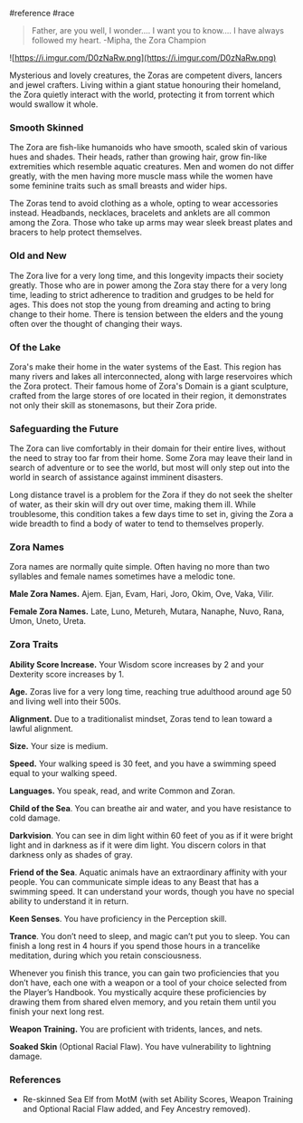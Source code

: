  #reference #race 

>Father, are you well, I wonder.... I want you to know.... I have always followed my heart.
-Mipha, the Zora Champion

![https://i.imgur.com/D0zNaRw.png](https://i.imgur.com/D0zNaRw.png)

Mysterious and lovely creatures, the Zoras are competent divers, lancers and jewel crafters. Living within a giant statue honouring their homeland, the Zora quietly interact with the world, protecting it from torrent which would swallow it whole.

### Smooth Skinned

The Zora are fish-like humanoids who have smooth, scaled skin of various hues and shades. Their heads, rather than growing hair, grow fin-like extremities which resemble aquatic creatures. Men and women do not differ greatly, with the men having more muscle mass while the women have some feminine traits such as small breasts and wider hips.

The Zoras tend to avoid clothing as a whole, opting to wear accessories instead. Headbands, necklaces, bracelets and anklets are all common among the Zora. Those who take up arms may wear sleek breast plates and bracers to help protect themselves.

### Old and New

The Zora live for a very long time, and this longevity impacts their society greatly. Those who are in power among the Zora stay there for a very long time, leading to strict adherence to tradition and grudges to be held for ages. This does not stop the young from dreaming and acting to bring change to their home. There is tension between the elders and the young often over the thought of changing their ways.

### Of the Lake

Zora's make their home in the water systems of the East. This region has many rivers and lakes all interconnected, along with large reservoires which the Zora protect. Their famous home of Zora's Domain is a giant sculpture, crafted from the large stores of ore located in their region, it demonstrates not only their skill as stonemasons, but their Zora pride.

### Safeguarding the Future

The Zora can live comfortably in their domain for their entire lives, without the need to stray too far from their home. Some Zora may leave their land in search of adventure or to see the world, but most will only step out into the world in search of assistance against imminent disasters.

Long distance travel is a problem for the Zora if they do not seek the shelter of water, as their skin will dry out over time, making them ill. While troublesome, this condition takes a few days time to set in, giving the Zora a wide breadth to find a body of water to tend to themselves properly.

### Zora Names

Zora names are normally quite simple. Often having no more than two syllables and female names sometimes have a melodic tone.

**Male Zora Names.** Ajem. Ejan, Evam, Hari, Joro, Okim, Ove, Vaka, Vilir.

**Female Zora Names.** Late, Luno, Metureh, Mutara, Nanaphe, Nuvo, Rana, Umon, Uneto, Ureta.

### Zora Traits

**Ability Score Increase.** Your Wisdom score increases by 2 and your Dexterity score increases by 1.

**Age.** Zoras live for a very long time, reaching true adulthood around age 50 and living well into their 500s.

**Alignment.** Due to a traditionalist mindset, Zoras tend to lean toward a lawful alignment.

**Size.** Your size is medium.

**Speed.** Your walking speed is 30 feet, and you have a swimming speed equal to your walking speed.

**Languages.** You speak, read, and write Common and Zoran.

**Child of the Sea**. You can breathe air and water, and you have resistance to cold damage.

**Darkvision**. You can see in dim light within 60 feet of you as if it were bright light and in darkness as if it were dim light. You discern colors in that darkness only as shades of gray.

**Friend of the Sea**. Aquatic animals have an extraordinary affinity with your people. You can communicate simple ideas to any Beast that has a swimming speed. It can understand your words, though you have no special ability to understand it in return.

**Keen Senses**. You have proficiency in the Perception skill.

**Trance**. You don’t need to sleep, and magic can’t put you to sleep. You can finish a long rest in 4 hours if you spend those hours in a trancelike meditation, during which you retain consciousness.

Whenever you finish this trance, you can gain two proficiencies that you don’t have, each one with a weapon or a tool of your choice selected from the Player’s Handbook. You mystically acquire these proficiencies by drawing them from shared elven memory, and you retain them until you finish your next long rest.

**Weapon Training.** You are proficient with tridents, lances, and nets.

**Soaked Skin** (Optional Racial Flaw). You have vulnerability to lightning damage.

### References

* Re-skinned Sea Elf from MotM (with set Ability Scores, Weapon Training and Optional Racial Flaw added, and Fey Ancestry removed).
